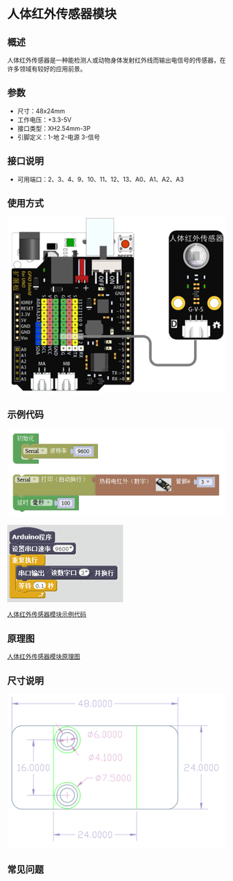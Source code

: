 # 人体红外传感器模块

## 概述

人体红外传感器是一种能检测人或动物身体发射红外线而输出电信号的传感器，在许多领域有较好的应用前景。

## 参数

* 尺寸：48x24mm
* 工作电压：+3.3-5V
* 接口类型：XH2.54mm-3P
* 引脚定义：1-地 2-电源 3-信号

## 接口说明

* 可用端口：2、3、4、9、10、11、12、13、A0、A1、A2、A3

## 使用方式

![](../../.gitbook/assets/arduino-29.png)

## 示例代码

![](../../.gitbook/assets/arduino-86.png)

![](../../.gitbook/assets/arduino-46.png)

[人体红外传感器模块示例代码](http://www.haohaodada.com/show.php?id=956409)

## 原理图

[人体红外传感器模块原理图](https://github.com/Haohaodada-official/haohaodada-docs/blob/master/原理图/人体红外传感器模块.pdf)

## 尺寸说明

![](../../.gitbook/assets/arduino-01.png)

## 常见问题

